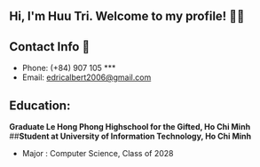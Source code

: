 ## Hi, I'm Huu Tri. Welcome to my profile! 🐻🌟
## Contact Info 🤙
- Phone: (+84) 907 105 ***
- Email: edricalbert2006@gmail.com
## Education:
**Graduate Le Hong Phong Highschool for the Gifted, Ho Chi Minh**
##**Student at University of Information Technology, Ho Chi Minh**
- Major : Computer Science, Class of 2028
<!--
**teddy1610/teddy1610** is a ✨ _special_ ✨ repository because its `README.md` (this file) appears on your GitHub profile.

Here are some ideas to get you started:

- 🔭 I’m currently working on ...
- 🌱 I’m currently learning ...
- 👯 I’m looking to collaborate on ...
- 🤔 I’m looking for help with ...
- 💬 Ask me about ...
- 📫 How to reach me: ...
- 😄 Pronouns: ...
- ⚡ Fun fact: ...
-->
